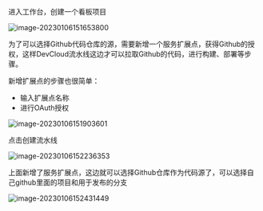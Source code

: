 



进入工作台，创建一个看板项目

![image-20230106151653800](https://imgstorage-1313684358.cos.ap-nanjing.myqcloud.com/img/image-20230106151653800.png)



为了可以选择Github代码仓库的源，需要新增一个服务扩展点，获得Github的授权，这样DevCloud流水线这边才可以拉取Github的代码，进行构建、部署等步骤。

新增扩展点的步骤也很简单：

- 输入扩展点名称
- 进行OAuth授权

![image-20230106151903601](https://imgstorage-1313684358.cos.ap-nanjing.myqcloud.com/img/image-20230106151903601.png)



点击创建流水线

![image-20230106152236353](https://imgstorage-1313684358.cos.ap-nanjing.myqcloud.com/img/image-20230106152236353.png)



上面新增了服务扩展点，这边就可以选择Github仓库作为代码源了，可以选择自己github里面的项目和用于发布的分支

![image-20230106152431449](https://imgstorage-1313684358.cos.ap-nanjing.myqcloud.com/img/image-20230106152431449.png)



